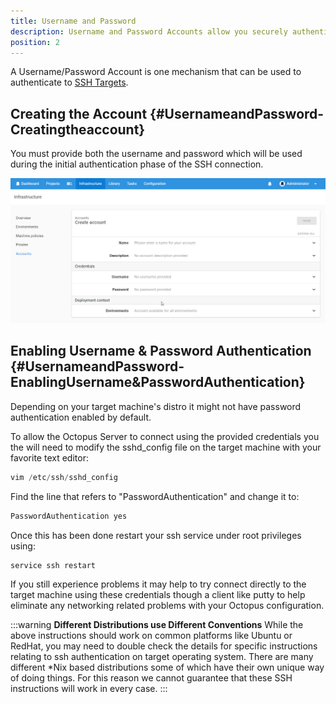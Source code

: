 ```yaml
---
title: Username and Password
description: Username and Password Accounts allow you securely authenticate with SSH targets.
position: 2
---
```


A Username/Password Account is one mechanism that can be used to authenticate to [SSH Targets](/docs/infrastructure/ssh-targets/index.md).

## Creating the Account {#UsernameandPassword-Creatingtheaccount}

You must provide both the username and password which will be used during the initial authentication phase of the SSH connection.

![](username-and-password-create.png "width=500")

## Enabling Username & Password Authentication {#UsernameandPassword-EnablingUsername&amp;PasswordAuthentication}

Depending on your target machine's distro it might not have password authentication enabled by default.

To allow the Octopus Server to connect using the provided credentials you the will need to modify the sshd\_config file on the target machine with your favorite text editor:

```powershell
vim /etc/ssh/sshd_config
```
Find the line that refers to "PasswordAuthentication" and change it to:

```powershell
PasswordAuthentication yes
```

Once this has been done restart your ssh service under root privileges using:

```powershell
service ssh restart
```

If you still experience problems it may help to try connect directly to the target machine using these credentials though a client like putty to help eliminate any networking related problems with your Octopus configuration.

:::warning
**Different Distributions use Different Conventions**
While the above instructions should work on common platforms like Ubuntu or RedHat, you may need to double check the details for specific instructions relating to ssh authentication on target operating system. There are many different \*Nix based distributions some of which have their own unique way of doing things. For this reason we cannot guarantee that these SSH instructions will work in every case.
:::
